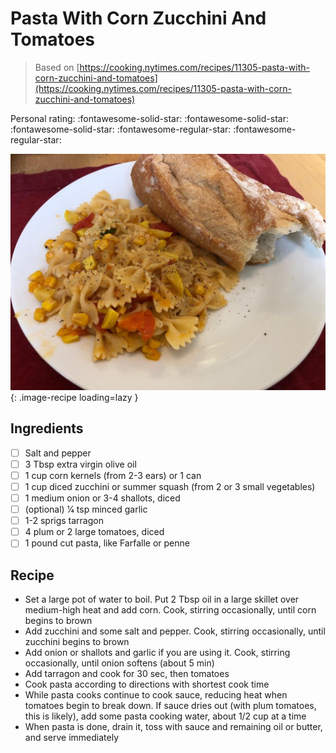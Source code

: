 # Pasta With Corn Zucchini And Tomatoes

> Based on [https://cooking.nytimes.com/recipes/11305-pasta-with-corn-zucchini-and-tomatoes](https://cooking.nytimes.com/recipes/11305-pasta-with-corn-zucchini-and-tomatoes)

<!-- {cts} rating=3; (User can specify rating on scale of 1-5) -->

Personal rating: :fontawesome-solid-star: :fontawesome-solid-star: :fontawesome-solid-star: :fontawesome-regular-star: :fontawesome-regular-star:

<!-- {cte} -->

<!-- {cts} name_image=pasta_with_corn_zucchini_and_tomatoes.jpeg; (User can specify image name) -->

![pasta_with_corn_zucchini_and_tomatoes.jpeg](./pasta_with_corn_zucchini_and_tomatoes.jpeg){: .image-recipe loading=lazy }

<!-- {cte} -->

## Ingredients

- [ ] Salt and pepper
- [ ] 3 Tbsp extra virgin olive oil
- [ ] 1 cup corn kernels (from 2-3 ears) or 1 can
- [ ] 1 cup diced zucchini or summer squash (from 2 or 3 small vegetables)
- [ ] 1 medium onion or 3-4 shallots, diced
- [ ] (optional) 1⁄4 tsp minced garlic
- [ ] 1-2 sprigs tarragon
- [ ] 4 plum or 2 large tomatoes, diced
- [ ] 1 pound cut pasta, like Farfalle or penne

## Recipe

- Set a large pot of water to boil. Put 2 Tbsp oil in a large skillet over medium-high heat and add corn. Cook, stirring occasionally, until corn begins to brown
- Add zucchini and some salt and pepper. Cook, stirring occasionally, until zucchini begins to brown
- Add onion or shallots and garlic if you are using it. Cook, stirring occasionally, until onion softens (about 5 min)
- Add tarragon and cook for 30 sec, then tomatoes
- Cook pasta according to directions with shortest cook time
- While pasta cooks continue to cook sauce, reducing heat when tomatoes begin to break down. If sauce dries out (with plum tomatoes, this is likely), add some pasta cooking water, about 1/2 cup at a time
- When pasta is done, drain it, toss with sauce and remaining oil or butter, and serve immediately

